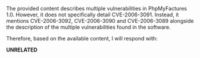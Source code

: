 The provided content describes multiple vulnerabilities in PhpMyFactures 1.0. However, it does not specifically detail CVE-2006-3091. Instead, it mentions CVE-2006-3092, CVE-2006-3090 and CVE-2006-3089 alongside the description of the multiple vulnerabilities found in the software.

Therefore, based on the available content, I will respond with:

**UNRELATED**